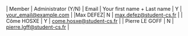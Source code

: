 | Member    | Administrator (Y/N) | Email
| Your first name + Last name | Y | your_email@example.com |
|Max DEFEZ| N | max.defez@student-cs.fr |
| Côme HOSXE | Y | come.hosxe@student-cs.fr | 
| Pierre LE GOFF | N | pierre.lgff@student-cs.fr |
